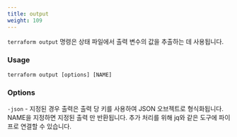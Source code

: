 ```yaml
---
title: output
weight: 109
---
```


`terraform output` 명령은 상태 파일에서 출력 변수의 값을 추출하는 데 사용됩니다.

### Usage

```
terraform output [options] [NAME]
```

### Options

`-json` - 지정된 경우 출력은 출력 당 키를 사용하여 JSON 오브젝트로 형식화됩니다. NAME을 지정하면 지정된 출력 만 반환됩니다. 추가 처리를 위해 jq와 같은 도구에 파이프로 연결할 수 있습니다.
